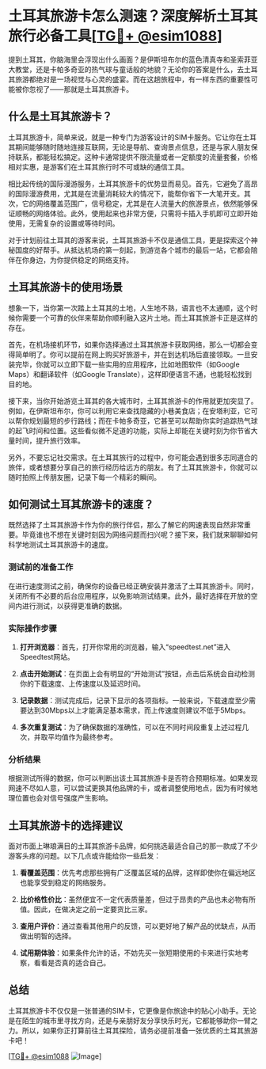 # 土耳其旅游卡怎么测速？深度解析土耳其旅行必备工具[[TG💪+ @esim1088](https://t.me/s/esim1088)]

提到土耳其，你脑海里会浮现出什么画面？是伊斯坦布尔的蓝色清真寺和圣索菲亚大教堂，还是卡帕多奇亚的热气球与童话般的地貌？无论你的答案是什么，去土耳其旅游都绝对是一场视觉与心灵的盛宴。而在这趟旅程中，有一样东西的重要性可能被你忽视了——那就是土耳其旅游卡。

## 什么是土耳其旅游卡？

土耳其旅游卡，简单来说，就是一种专门为游客设计的SIM卡服务。它让你在土耳其期间能够随时随地连接互联网，无论是导航、查询景点信息，还是与家人朋友保持联系，都能轻松搞定。这种卡通常提供不限流量或者一定额度的流量套餐，价格相对实惠，是游客们在土耳其旅行时不可或缺的通信工具。

相比起传统的国际漫游服务，土耳其旅游卡的优势显而易见。首先，它避免了高昂的国际漫游费用，尤其是在流量消耗较大的情况下，能帮你省下一大笔开支。其次，它的网络覆盖范围广，信号稳定，尤其是在人流量大的旅游景点，依然能够保证顺畅的网络体验。此外，使用起来也非常方便，只需将卡插入手机即可立即开始使用，无需复杂的设置或等待时间。

对于计划前往土耳其的游客来说，土耳其旅游卡不仅是通信工具，更是探索这个神秘国度的好帮手。从抵达机场的第一刻起，到游览各个城市的最后一站，它都会陪伴在你身边，为你提供稳定的网络支持。

## 土耳其旅游卡的使用场景

想象一下，当你第一次踏上土耳其的土地，人生地不熟，语言也不太通顺，这个时候你需要一个可靠的伙伴来帮助你顺利融入这片土地。而土耳其旅游卡正是这样的存在。

首先，在机场接机环节，如果你选择通过土耳其旅游卡获取网络，那么一切都会变得简单明了。你可以提前在网上购买好旅游卡，并在到达机场后直接领取。一旦安装完毕，你就可以立即下载一些实用的应用程序，比如地图软件（如Google Maps）和翻译软件（如Google Translate），这样即便语言不通，也能轻松找到目的地。

接下来，当你开始游览土耳其的各大城市时，土耳其旅游卡的作用就更加突显了。例如，在伊斯坦布尔，你可以利用它来查找隐藏的小巷美食店；在安塔利亚，它可以帮你规划最短的步行路线；而在卡帕多奇亚，它甚至可以帮助你实时追踪热气球的起飞时间和位置。这些看似微不足道的功能，实际上却能在关键时刻为你节省大量时间，提升旅行效率。

另外，不要忘记社交需求。在土耳其旅行的过程中，你可能会遇到很多志同道合的旅伴，或者想要分享自己的旅行经历给远方的朋友。有了土耳其旅游卡，你就可以随时拍照上传朋友圈，记录下每一个精彩的瞬间。

## 如何测试土耳其旅游卡的速度？

既然选择了土耳其旅游卡作为你的旅行伴侣，那么了解它的网速表现自然非常重要。毕竟谁也不想在关键时刻因为网络问题而扫兴呢？接下来，我们就来聊聊如何科学地测试土耳其旅游卡的速度。

### 测试前的准备工作

在进行速度测试之前，确保你的设备已经正确安装并激活了土耳其旅游卡。同时，关闭所有不必要的后台应用程序，以免影响测试结果。此外，最好选择在开放的空间内进行测试，以获得更准确的数据。

### 实际操作步骤

1. **打开浏览器**：首先，打开你常用的浏览器，输入“speedtest.net”进入Speedtest网站。
   
2. **点击开始测试**：在页面上会有明显的“开始测试”按钮，点击后系统会自动检测你的下载速度、上传速度以及延迟时间。

3. **记录数据**：测试完成后，记录下显示的各项指标。一般来说，下载速度至少需要达到30Mbps以上才能满足基本需求，而上传速度则建议不低于5Mbps。

4. **多次重复测试**：为了确保数据的准确性，可以在不同时间段重复上述过程几次，并取平均值作为最终参考。

### 分析结果

根据测试所得的数据，你可以判断出该土耳其旅游卡是否符合预期标准。如果发现网速不尽如人意，可以尝试更换其他品牌的卡，或者调整使用地点，因为有时候地理位置也会对信号强度产生影响。

## 土耳其旅游卡的选择建议

面对市面上琳琅满目的土耳其旅游卡品牌，如何挑选最适合自己的那一款成了不少游客头疼的问题。以下几点或许能给你一些启发：

1. **看覆盖范围**：优先考虑那些拥有广泛覆盖区域的品牌，这样即使你在偏远地区也能享受到稳定的网络服务。

2. **比价格性价比**：虽然便宜不一定代表质量差，但过于昂贵的产品也未必物有所值。因此，在做决定之前一定要货比三家。

3. **查用户评价**：通过查看其他用户的反馈，可以更好地了解产品的优缺点，从而做出明智的选择。

4. **试用期体验**：如果条件允许的话，不妨先买一张短期使用的卡来进行实地考察，看看是否真的适合自己。

## 总结

土耳其旅游卡不仅仅是一张普通的SIM卡，它更像是你旅途中的贴心小助手。无论是在陌生的城市里寻找方向，还是与亲朋好友分享快乐时光，它都能够助你一臂之力。所以，如果你正打算前往土耳其探险，请务必提前准备一张优质的土耳其旅游卡吧！

[[TG💪+ @esim1088](https://t.me/s/esim1088) ![Image](https://i.postimg.cc/4NQfJmqS/Snipaste-2025-05-13-00-14-12.png)]